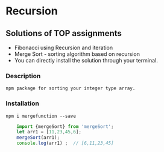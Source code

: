 # Recursion

## Solutions of TOP assignments 
- Fibonacci using Recursion and iteration
- Merge Sort - sorting algorithm based on recursion
- You can directly install the solution through your terminal.

### Description
    npm package for sorting your integer type array.
### Installation
    npm i mergefunction --save
```javascript
    import {mergeSort} from 'mergeSort';
    let arr1 = [11,23,45,6];
    mergeSort(arr1);
    console.log(arr1) ;  // [6,11,23,45]
```
